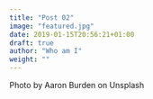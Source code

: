 ```yaml
---
title: "Post 02"
image: "featured.jpg"
date: 2019-01-15T20:56:21+01:00
draft: true
author: "Who am I"
weight: ""
---
```


Photo by Aaron Burden on Unsplash

